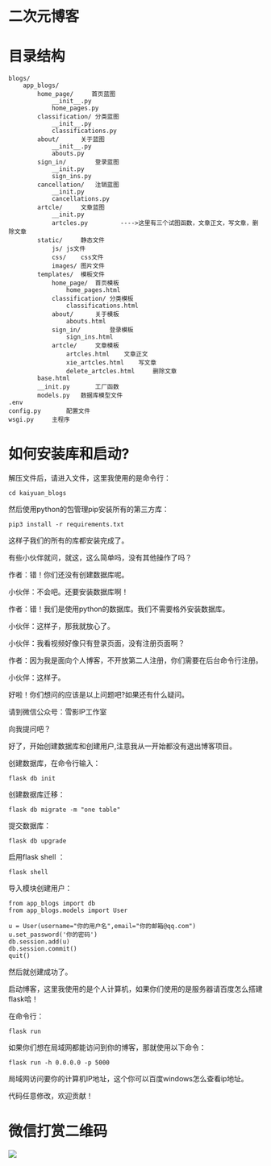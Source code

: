 # 二次元博客

# 目录结构
```
blogs/
	app_blogs/
		home_page/     首页蓝图
			__init__.py
			home_pages.py
		classification/	分类蓝图
			__init__.py
			classifications.py
		about/		关于蓝图
			__init__.py
			abouts.py
		sign_in/		登录蓝图
			__init.py
			sign_ins.py
		cancellation/	注销蓝图
			__init.py
			cancellations.py
		artcle/		文章蓝图
			__init.py
			artcles.py	       ---->这里有三个试图函数，文章正文，写文章，删除文章
		static/		静态文件
			js/	js文件
			css/	css文件
			images/	图片文件
		templates/	模板文件
			home_page/	首页模板
				home_pages.html
			classification/	分类模板
				classifications.html
			about/		关于模板
				abouts.html
			sign_in/		登录模板
				sign_ins.html
			artcle/		文章模板
				artcles.html	文章正文
				xie_artcles.html	写文章
				delete_artcles.html		删除文章
		base.html
		__init.py		工厂函数
		models.py	数据库模型文件
.env
config.py		配置文件
wsgi.py		主程序
```

# 如何安装库和启动?
解压文件后，请进入文件，这里我使用的是命令行：
```
cd kaiyuan_blogs
```
然后使用python的包管理pip安装所有的第三方库：
```
pip3 install -r requirements.txt
```

这样子我们的所有的库都安装完成了。

有些小伙伴就问，就这，这么简单吗，没有其他操作了吗？

作者：错！你们还没有创建数据库呢。

小伙伴：不会吧。还要安装数据库啊！

作者：错！我们是使用python的数据库。我们不需要格外安装数据库。

小伙伴：这样子，那我就放心了。

小伙伴：我看视频好像只有登录页面，没有注册页面啊？

作者：因为我是面向个人博客，不开放第二人注册，你们需要在后台命令行注册。

小伙伴：这样子。

好啦！你们想问的应该是以上问题吧?如果还有什么疑问。

请到微信公众号：雪影IP工作室

向我提问吧？

好了，开始创建数据库和创建用户,注意我从一开始都没有退出博客项目。

创建数据库，在命令行输入：
```
flask db init
```

创建数据库迁移：
```
flask db migrate -m "one table"
```

提交数据库：
```
flask db upgrade
```

启用flask shell ：
```
flask shell
```

导入模块创建用户：
```
from app_blogs import db
from app_blogs.models import User

u = User(username="你的用户名",email="你的邮箱@qq.com")
u.set_password('你的密码')
db.session.add(u)
db.session.commit()
quit()
```
然后就创建成功了。

启动博客，这里我使用的是个人计算机，如果你们使用的是服务器请百度怎么搭建flask哈！

在命令行：
```
flask run
```

如果你们想在局域网都能访问到你的博客，那就使用以下命令：
```
flask run -h 0.0.0.0 -p 5000
```
局域网访问要你的计算机IP地址，这个你可以百度windows怎么查看ip地址。

代码任意修改，欢迎贡献！

# 微信打赏二维码
![](https://gitee.com/huang-hai-deng/kaiyuan_blogs/blob/master/weixin_sm.jpg)

